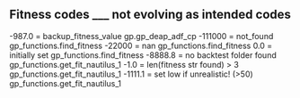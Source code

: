 ## Fitness codes ___ not evolving as intended codes

-987.0    = backup_fitness_value                gp.gp_deap_adf_cp
-111000   = not_found                           gp_functions.find_fitness
-22000    = nan                                 gp_functions.find_fitness
0.0       = initially set                       gp_functions.find_fitness
-8888.8   = no backtest folder found            gp_functions.get_fit_nautilus_1
-1.0      = len(fitness str found) > 3          gp_functions.get_fit_nautilus_1
-1111.1   = set low if unrealistic! (>50)       gp_functions.get_fit_nautilus_1
